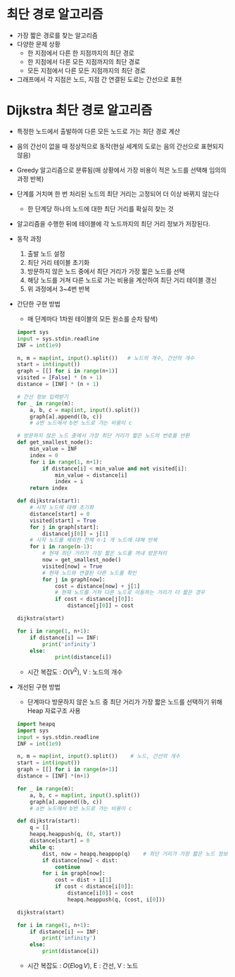 # 최단 경로 알고리즘

- 가장 짧은 경로를 찾는 알고리즘
- 다양한 문제 상황
    - 한 지점에서 다른 한 지점까지의 최단 경로
    - 한 지점에서 다른 모든 지점까지의 최단 경로
    - 모든 지점에서 다른 모든 지점까지의 최단 경로
- 그래프에서 각 지점은 노드, 지점 간 연결된 도로는 간선으로 표현

# Dijkstra 최단 경로 알고리즘

- 특정한 노드에서 출발하여 다른 모든 노드로 가는 최단 경로 계산
- 음의 간선이 없을 때 정상적으로 동작(현실 세계의 도로는 음의 간선으로 표현되지 않음)
- Greedy 알고리즘으로 분류됨(매 상황에서 가장 비용이 적은 노드를 선택해 임의의 과정 반복)
- 단계를 거치며 한 번 처리된 노드의 최단 거리는 고정되어 더 이상 바뀌지 않는다
    - 한 단계당 하나의 노드에 대한 최단 거리를 확실히 찾는 것
- 알고리즘을 수행한 뒤에 테이블에 각 노드까지의 최단 거리 정보가 저장된다.
- 동작 과정
    1. 출발 노드 설정
    2. 최단 거리 테이블 초기화
    3. 방문하지 않은 노드 중에서 최단 거리가 가장 짧은 노드를 선택
    4. 해당 노드를 거쳐 다른 노드로 가는 비용을 계산하여 최단 거리 테이블 갱신
    5. 위 과정에서 3~4번 반복
- 간단한 구현 방법
    - 매 단계마다 1차원 테이블의 모든 원소를 순차 탐색)
    
    ```python
    import sys
    input = sys.stdin.readline
    INF = int(1e9)
    
    n, m = map(int, input().split())   # 노드의 개수, 간선의 개수
    start = int(input())
    graph = [[] for i in range(n+1)]
    visited = [False] * (n + 1)
    distance = [INF] * (n + 1)
    
    # 간선 정보 입력받기
    for _ in range(m):
    	a, b, c = map(int, input().split())
    	graph[a].append((b, c))
    	# a번 노드에서 b번 노드로 가는 비용이 c
    
    # 방문하지 않은 노드 중에서 가장 최단 거리가 짧은 노드의 번호를 반환
    def get_smallest_node():
    	min_value = INF
    	index = 0
    	for i in range(1, n+1):
    		if distance[i] < min_value and not visited[i]:
    			min_value = distance[i]
    			index = i
    	return index
    
    def dijkstra(start):
    	# 시작 노드에 대해 초기화
    	distance[start] = 0
    	visited[start] = True
    	for j in graph[start]:
    		distance[j[0]] = j[1]
    	# 시작 노드를 제외한 전체 n-1 개 노드에 대해 반복
    	for i in range(n-1):
    		# 현재 최단 거리가 가장 짧은 노드를 꺼내 방문처리
    		now = get_smallest_node()
    		visited[now] = True
    		# 현재 노드와 연결된 다른 노드를 확인
    		for j in graph[now]:
    			cost = distance[now] + j[1]
    			# 현재 노드를 거쳐 다른 노드로 이동하는 거리가 더 짧은 경우 
    			if cost < distance[j[0]]:
    				distance[j[0]] = cost
    
    dijkstra(start)
    
    for i in range(1, n+1):
    	if distance[i] == INF:
    		print('infinity')
    	else:
    			print(distance[i])
    ```
    
    - 시간 복잡도 : $O(V^2)$, V : 노드의 개수
- 개선된 구현 방법
    - 단계마다 방문하지 않은 노드 중 최단 거리가 가장 짧은 노드를 선택하기 위해 Heap 자료구조 사용
    
    ```python
    import heapq
    import sys
    input = sys.stdin.readline
    INF = int(1e9)
    
    n, m = map(int, input().split())    # 노드, 간선의 개수
    start = int(input())
    graph = [[] for i in range(n+1)]
    distance = [INF] *(n+1)
    
    for _ in range(m):
    	a, b, c = map(int, input().split())
    	graph[a].append((b, c))
    	# a번 노드에서 b번 노드로 가는 비용이 c
    
    def dijkstra(start):
    	q = []
    	heapq.heappush(q, (0, start))
    	distance[start] = 0
    	while q:
    		dist, now = heapq.heappop(q)    # 최단 거리가 가장 짧은 노드 정보 꺼내기
    		if distance[now] < dist:
    			continue
    		for i in graph[now]:
    			cost = dist + i[1]
    			if cost < distance[i[0]]:
    				distance[i[0]] = cost
    				heapq.heappush(q, (cost, i[0]))
    
    dijkstra(start)
    
    for i in range(1, n+1):
    	if distance[i] == INF:
    		print('infinity')
    	else:
    		print(distance[i])
    ```
    
    - 시간 복잡도 : $O(E\log V)$, E : 간선, V :  노드
